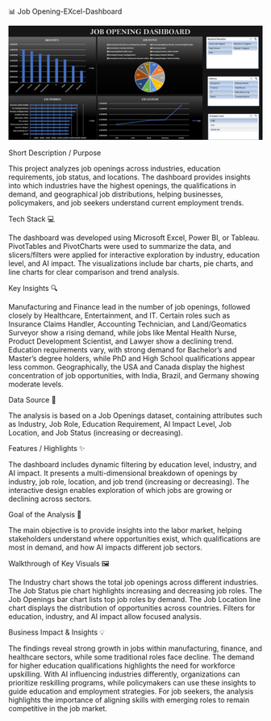 📊 Job Opening-EXcel-Dashboard

 ![Dashboard Preview](https://github.com/Deepakkumbhar07/Job-Opening--Excel-Dashboard/blob/main/Job%20Opening%20Dashboard.png)

Short Description / Purpose

This project analyzes job openings across industries, education requirements, job status, and locations. The dashboard provides insights into which industries have the highest openings, the qualifications in demand, and geographical job distributions, helping businesses, policymakers, and job seekers understand current employment trends.

Tech Stack 💻

The dashboard was developed using Microsoft Excel, Power BI, or Tableau. PivotTables and PivotCharts were used to summarize the data, and slicers/filters were applied for interactive exploration by industry, education level, and AI impact. The visualizations include bar charts, pie charts, and line charts for clear comparison and trend analysis.

Key Insights 🔍

Manufacturing and Finance lead in the number of job openings, followed closely by Healthcare, Entertainment, and IT. Certain roles such as Insurance Claims Handler, Accounting Technician, and Land/Geomatics Surveyor show a rising demand, while jobs like Mental Health Nurse, Product Development Scientist, and Lawyer show a declining trend. Education requirements vary, with strong demand for Bachelor’s and Master’s degree holders, while PhD and High School qualifications appear less common. Geographically, the USA and Canada display the highest concentration of job opportunities, with India, Brazil, and Germany showing moderate levels.

Data Source 📂

The analysis is based on a Job Openings dataset, containing attributes such as Industry, Job Role, Education Requirement, AI Impact Level, Job Location, and Job Status (increasing or decreasing).

Features / Highlights ✨

The dashboard includes dynamic filtering by education level, industry, and AI impact. It presents a multi-dimensional breakdown of openings by industry, job role, location, and job trend (increasing or decreasing). The interactive design enables exploration of which jobs are growing or declining across sectors.

Goal of the Analysis 🎯

The main objective is to provide insights into the labor market, helping stakeholders understand where opportunities exist, which qualifications are most in demand, and how AI impacts different job sectors.

Walkthrough of Key Visuals 🖼

The Industry chart shows the total job openings across different industries. The Job Status pie chart highlights increasing and decreasing job roles. The Job Openings bar chart lists top job roles by demand. The Job Location line chart displays the distribution of opportunities across countries. Filters for education, industry, and AI impact allow focused analysis.

Business Impact & Insights 💡

The findings reveal strong growth in jobs within manufacturing, finance, and healthcare sectors, while some traditional roles face decline. The demand for higher education qualifications highlights the need for workforce upskilling. With AI influencing industries differently, organizations can prioritize reskilling programs, while policymakers can use these insights to guide education and employment strategies. For job seekers, the analysis highlights the importance of aligning skills with emerging roles to remain competitive in the job market.
